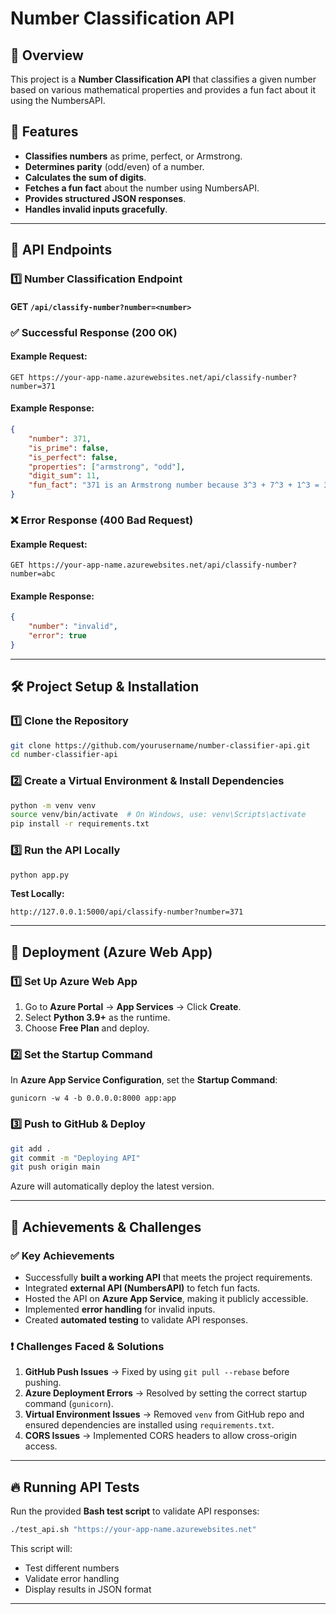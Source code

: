 # Number Classification API

## 🚀 Overview
This project is a **Number Classification API** that classifies a given number based on various mathematical properties and provides a fun fact about it using the NumbersAPI.

## 📌 Features
- **Classifies numbers** as prime, perfect, or Armstrong.
- **Determines parity** (odd/even) of a number.
- **Calculates the sum of digits**.
- **Fetches a fun fact** about the number using NumbersAPI.
- **Provides structured JSON responses**.
- **Handles invalid inputs gracefully**.

---

## 📡 API Endpoints
### **1️⃣ Number Classification Endpoint**
#### **GET** `/api/classify-number?number=<number>`

### ✅ **Successful Response (200 OK)**
#### Example Request:
```
GET https://your-app-name.azurewebsites.net/api/classify-number?number=371
```
#### Example Response:
```json
{
    "number": 371,
    "is_prime": false,
    "is_perfect": false,
    "properties": ["armstrong", "odd"],
    "digit_sum": 11,
    "fun_fact": "371 is an Armstrong number because 3^3 + 7^3 + 1^3 = 371"
}
```

### ❌ **Error Response (400 Bad Request)**
#### Example Request:
```
GET https://your-app-name.azurewebsites.net/api/classify-number?number=abc
```
#### Example Response:
```json
{
    "number": "invalid",
    "error": true
}
```

---

## 🛠️ Project Setup & Installation
### **1️⃣ Clone the Repository**
```sh
git clone https://github.com/yourusername/number-classifier-api.git
cd number-classifier-api
```

### **2️⃣ Create a Virtual Environment & Install Dependencies**
```sh
python -m venv venv
source venv/bin/activate  # On Windows, use: venv\Scripts\activate
pip install -r requirements.txt
```

### **3️⃣ Run the API Locally**
```sh
python app.py
```
**Test Locally:**
```
http://127.0.0.1:5000/api/classify-number?number=371
```

---

## 🚀 Deployment (Azure Web App)
### **1️⃣ Set Up Azure Web App**
1. Go to **Azure Portal** → **App Services** → Click **Create**.
2. Select **Python 3.9+** as the runtime.
3. Choose **Free Plan** and deploy.

### **2️⃣ Set the Startup Command**
In **Azure App Service Configuration**, set the **Startup Command**:
```
gunicorn -w 4 -b 0.0.0.0:8000 app:app
```

### **3️⃣ Push to GitHub & Deploy**
```sh
git add .
git commit -m "Deploying API"
git push origin main
```
Azure will automatically deploy the latest version.

---

## 🎯 Achievements & Challenges
### ✅ **Key Achievements**
- Successfully **built a working API** that meets the project requirements.
- Integrated **external API (NumbersAPI)** to fetch fun facts.
- Hosted the API on **Azure App Service**, making it publicly accessible.
- Implemented **error handling** for invalid inputs.
- Created **automated testing** to validate API responses.

### ❗ **Challenges Faced & Solutions**
1. **GitHub Push Issues** → Fixed by using `git pull --rebase` before pushing.
2. **Azure Deployment Errors** → Resolved by setting the correct startup command (`gunicorn`).
3. **Virtual Environment Issues** → Removed `venv` from GitHub repo and ensured dependencies are installed using `requirements.txt`.
4. **CORS Issues** → Implemented CORS headers to allow cross-origin access.

---

## 🔥 Running API Tests
Run the provided **Bash test script** to validate API responses:
```sh
./test_api.sh "https://your-app-name.azurewebsites.net"
```
This script will:
- Test different numbers
- Validate error handling
- Display results in JSON format

---
